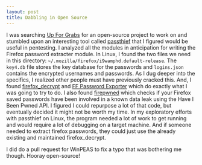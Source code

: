 ```yaml
---
layout: post
title: Dabbling in Open Source
---
```

I was searching [Up For Grabs](https://up-for-grabs.net/) for an open-source project to work on and stumbled upon an interesting tool called [passthief](https://github.com/sadboyzvone/passthief) that I figured would be useful in pentesting. I analyzed all the modules in anticipation for writing the Firefox password extracter module. In Linux, I found the two files we need in this directory: `~/.mozilla/firefox/i9wamphd.default-release`. The `key4.db` file stores the key database for the passwords and `logins.json` contains the encrypted usernames and passwords. As I dug deeper into the specifics, I realized other people must have previously cracked this. And, I found [firefox_decrypt](https://github.com/unode/firefox_decrypt) and [FF Password Exporter](https://github.com/kspearrin/ff-password-exporter) which do exactly what I was going to try to do. I also found [firepwned](https://github.com/christophetd/firepwned#how-it-works) which checks if your Firefox saved passwords have been involved in a known data leak using the Have I Been Pwned API. I figured I could repurpose a lot of that code, but eventually decided it might not be worth my time. In my exploratory efforts with passthief on Linux, the program needed a lot of work to get running and would require a lot of debugging on a target machine. And if someone needed to extract firefox passwords, they could just use the already existing and maintained firefox_decrypt.

I did do a pull request for WinPEAS to fix a typo that was bothering me though. Hooray open-source!
